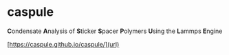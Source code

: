 # caspule
**C**ondensate **A**nalysis of **S**ticker **S**pacer **P**olymers **U**sing the **L**ammps **E**ngine

[https://caspule.github.io/caspule/](url)
